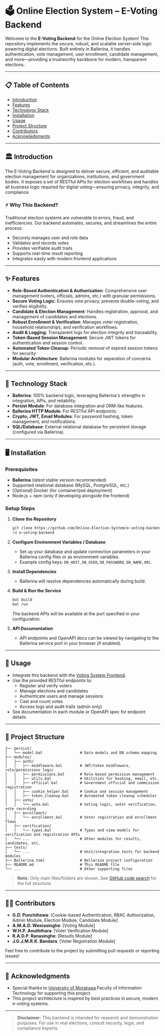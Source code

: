 # 🗳️ Online Election System – E-Voting Backend

Welcome to the **E-Voting Backend** for the Online Election System! This repository implements the secure, robust, and scalable server-side logic powering digital elections. Built entirely in Ballerina, it handles authentication, vote management, user enrollment, candidate management, and more—providing a trustworthy backbone for modern, transparent elections.

---

## 📋 Table of Contents

- [Introduction](#introduction)
- [Features](#features)
- [Technology Stack](#technology-stack)
- [Installation](#installation)
- [Usage](#usage)
- [Project Structure](#project-structure)
- [Contributors](#contributors)
- [Acknowledgments](#acknowledgments)

---

## 🏛️ Introduction

The E-Voting Backend is designed to deliver secure, efficient, and auditable election management for organizations, institutions, and government bodies. It exposes a set of RESTful APIs for election workflows and handles all business logic required for digital voting—ensuring privacy, integrity, and compliance.

### ⚡ Why This Backend?

Traditional election systems are vulnerable to errors, fraud, and inefficiencies. Our backend automates, secures, and streamlines the entire process:
- Securely manages user and role data
- Validates and records votes
- Provides verifiable audit trails
- Supports real-time result reporting
- Integrates easily with modern frontend applications

---

## ✨ Features

- **Role-Based Authentication & Authorization**: Comprehensive user management (voters, officials, admins, etc.) with granular permissions.
- **Secure Voting Logic**: Ensures vote privacy, prevents double-voting, and verifies eligibility.
- **Candidate & Election Management**: Handles registration, approval, and management of candidates and elections.
- **Robust Enrollment & Verification**: Manages voter registration, household relationships, and verification workflows.
- **Audit & Logging**: Transparent logs for election integrity and traceability.
- **Token-Based Session Management**: Secure JWT tokens for authentication and session control.
- **Automated Token Cleanup**: Periodic removal of expired session tokens for security.
- **Modular Architecture**: Ballerina modules for separation of concerns (auth, vote, enrollment, verification, etc.).

---

## 🧰 Technology Stack

- **Ballerina**: 100% backend logic, leveraging Ballerina's strengths in integration, APIs, and reliability.
- **Persist Module**: For database integration and ORM-like features.
- **Ballerina HTTP Module**: For RESTful API endpoints.
- **Crypto, JWT, Email Modules**: For password hashing, token management, and notifications.
- **SQL/Database**: External relational database for persistent storage (configured via Ballerina).

---

## 🖥️ Installation

### Prerequisites

- **Ballerina** (latest stable version recommended)
- Supported relational database (MySQL, PostgreSQL, etc.)
- [Optional] Docker (for containerized deployment)
- Node.js + npm (only if developing alongside the frontend)

### Setup Steps

1. **Clone the Repository**
   ```bash
   git clone https://github.com/Online-Election-System/e-voting-backend.git
   cd e-voting-backend
   ```

2. **Configure Environment Variables / Database**
   - Set up your database and update connection parameters in your Ballerina config files or as environment variables.
   - Example config keys: `DB_HOST`, `DB_USER`, `DB_PASSWORD`, `DB_NAME`, etc.

3. **Install Dependencies**
   - Ballerina will resolve dependencies automatically during build.

4. **Build & Run the Service**
   ```bash
   bal build
   bal run
   ```
   The backend APIs will be available at the port specified in your configuration.

5. **API Documentation**
   - API endpoints and OpenAPI docs can be viewed by navigating to the Ballerina service port in your browser (if enabled).

---

## 🚀 Usage

- Integrate this backend with the [Voting System Frontend](https://github.com/Online-Election-System/voting-system-frontend).
- Use the provided RESTful endpoints to:
  - Register and verify voters
  - Manage elections and candidates
  - Authenticate users and manage sessions
  - Cast and count votes
  - Access logs and audit trails (admin only)
- See documentation in each module or OpenAPI spec for endpoint details.

---

## 📁 Project Structure

```plaintext
├── persist/
│   └── model.bal                 # Data models and DB schema mapping
├── modules/
│   ├── auth/
│   │   ├── middleware.bal        # JWT/token middleware, role/permissions logic
│   │   ├── permissions.bal       # Role-based permission management
│   │   ├── utils.bal             # Utilities for hashing, email, etc.
│   │   ├── official.bal          # Government official and commission registration
│   │   ├── cookie_helper.bal     # Cookie and session management
│   │   ├── token_cleanup.bal     # Automated token cleanup scheduler
│   ├── vote/
│   │   └── vote.bal              # Voting logic, voter verification, vote recording
│   ├── enrollment/
│   │   └── enrollment.bal        # Voter registration and enrollment flows
│   ├── verification/
│   │   └── types.bal             # Types and view models for verification and registration APIs
│   └── ...                       # Other modules for results, candidates, etc.
├── tests/
│   └── ...                       # Unit/integration tests for backend modules
├── Ballerina.toml                # Ballerina project configuration
├── README.md                     # This README file
└── ...                           # Other supporting files
```
> **Note:** Only main files/folders are shown. See [GitHub code search](https://github.com/Online-Election-System/e-voting-backend/search) for the full structure.

---

## 👨‍💻 Contributors

- **G.D. Punchihewa**: [Cookie-based Authentication, RBAC Authorization, Admin Module, Election Module, Candidate Module]
- **A.M.A.D. Weerasinghe**: [Voting Module]
- **W.H.P. Anuththara**: [Voter Verification Module]
- **R.A.D.P. Ranasinghe**: [Results Module]
- **J.G.J.M.R.K. Bandara**: [Voter Registration Module]

Feel free to contribute to the project by submitting pull requests or reporting issues!

---

## 🙏 Acknowledgments

- Special thanks to [University of Moratuwa](https://uom.lk) Faculty of Information Technology for supporting this project.
- This project architecture is inspired by best practices in secure, modern e-voting systems.

---

> **Disclaimer:** This backend is intended for research and demonstration purposes. For use in real elections, consult security, legal, and compliance experts.
